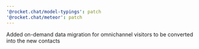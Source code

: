 ```yaml
---
'@rocket.chat/model-typings': patch
'@rocket.chat/meteor': patch
---
```


Added on-demand data migration for omnichannel visitors to be converted into the new contacts
